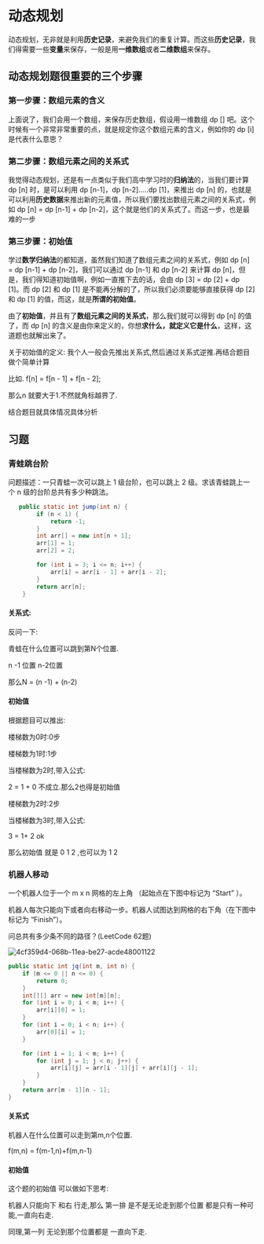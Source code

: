 # 动态规划

动态规划，无非就是利用**历史记录**，来避免我们的重复计算。而这些**历史记录**，我们得需要一些**变量**来保存，一般是用**一维数组**或者**二维数组**来保存。

## 动态规划题很重要的三个步骤

### 第一步骤：数组元素的含义

上面说了，我们会用一个数组，来保存历史数组，假设用一维数组 dp [] 吧。这个时候有一个非常非常重要的点，就是规定你这个数组元素的含义，例如你的 dp [i] 是代表什么意思？

### 第二步骤：数组元素之间的关系式

我觉得动态规划，还是有一点类似于我们高中学习时的**归纳法**的，当我们要计算 dp [n] 时，是可以利用 dp [n-1]，dp [n-2]…..dp [1]，来推出 dp [n] 的，也就是可以利用**历史数据**来推出新的元素值，所以我们要找出数组元素之间的关系式，例如 dp [n] = dp [n-1] + dp [n-2]，这个就是他们的关系式了。而这一步，也是最难的一步

### 第三步骤：初始值

学过**数学归纳法**的都知道，虽然我们知道了数组元素之间的关系式，例如 dp [n] = dp [n-1] + dp [n-2]，我们可以通过 dp [n-1] 和 dp [n-2] 来计算 dp [n]，但是，我们得知道初始值啊，例如一直推下去的话，会由 dp [3] = dp [2] + dp [1]。而 dp [2] 和 dp [1] 是不能再分解的了，所以我们必须要能够直接获得 dp [2] 和 dp [1] 的值，而这，就是**所谓的初始值**。

由了**初始值**，并且有了**数组元素之间的关系式**，那么我们就可以得到 dp [n] 的值了，而 dp [n] 的含义是由你来定义的，你想**求什么，就定义它是什么**，这样，这道题也就解出来了。

关于初始值的定义: 我个人一般会先推出关系式,然后通过关系式逆推.再结合题目做个简单计算

比如. f[n] = f[n - 1] + f[n - 2];

那么n 就要大于1.不然就角标越界了.

结合题目就具体情况具体分析

## 习题

### 青蛙跳台阶

问题描述：一只青蛙一次可以跳上 1 级台阶，也可以跳上 2 级。求该青蛙跳上一个 n 级的台阶总共有多少种跳法。

```java
   public static int jump(int n) {
        if (n < 1) {
            return -1;
        }
        int arr[] = new int[n + 1];
        arr[1] = 1;
        arr[2] = 2;

        for (int i = 3; i <= n; i++) {
            arr[i] = arr[i - 1] + arr[i - 2];
        }
        return arr[n];
    }
```

#### 关系式:

反问一下:

青蛙在什么位置可以跳到第N个位置.

n -1 位置   n-2位置

那么N    = (n -1)  + (n-2)

#### 初始值

根据题目可以推出:

楼梯数为0时:0步

楼梯数为1时:1步

当楼梯数为2时,带入公式:

2    = 1  + 0  不成立.那么2也得是初始值

楼梯数为2时:2步

当楼梯数为3时,带入公式:

3 = 1+ 2  ok

那么初始值 就是 0 1 2 ,也可以为 1 2 

 

### 机器人移动

一个机器人位于一个 m x n 网格的左上角 （起始点在下图中标记为 “Start” ）。

机器人每次只能向下或者向右移动一步。机器人试图达到网格的右下角（在下图中标记为 “Finish”）。

问总共有多少条不同的路径？(LeetCode 62题)

![4cf359d4-068b-11ea-be27-acde48001122](https://i.loli.net/2019/11/14/utOYWgy7hmAjq2E.png )

```java
public static int jq(int m, int n) {
    if (m <= 0 || n <= 0) {
        return 0;
    }
    int[][] arr = new int[m][n];
    for (int i = 0; i < m; i++) {
        arr[i][0] = 1;
    }
    for (int i = 0; i < n; i++) {
        arr[0][i] = 1;
    }

    for (int i = 1; i < m; i++) {
        for (int j = 1; j < n; j++) {
            arr[i][j] = arr[i - 1][j] + arr[i][j - 1];
        }
    }
    return arr[m - 1][n - 1];
}
```

#### 关系式

机器人在什么位置可以走到第m,n个位置.

f(m,n)  = f(m-1,n)+f(m,n-1)

#### 初始值

这个题的初始值 可以做如下思考:

机器人只能向下 和右 行走,那么 第一排 是不是无论走到那个位置 都是只有一种可能,一直向右走.

同理,第一列  无论到那个位置都是 一直向下走.





